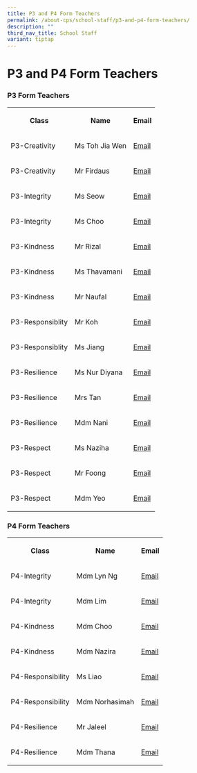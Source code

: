 ```yaml
---
title: P3 and P4 Form Teachers
permalink: /about-cps/school-staff/p3-and-p4-form-teachers/
description: ""
third_nav_title: School Staff
variant: tiptap
---
```

<h1><strong>P3 and P4 Form Teachers</strong></h1><h3>P3 Form Teachers</h3><table><tbody><tr><th rowspan="1" colspan="1"><p>Class</p></th><th rowspan="1" colspan="1"><p>Name</p></th><th rowspan="1" colspan="1"><p>Email</p></th></tr><tr><td rowspan="1" colspan="1"><p>P3-Creativity</p></td><td rowspan="1" colspan="1"><p>Ms Toh Jia Wen</p></td><td rowspan="1" colspan="1"><p><a href="mailto:toh_jia_wen@moe.edu.sg" rel="noopener noreferrer nofollow" target="_blank">Email</a></p></td></tr><tr><td rowspan="1" colspan="1"><p>P3-Creativity</p></td><td rowspan="1" colspan="1"><p>Mr Firdaus</p></td><td rowspan="1" colspan="1"><p><a href="mailto:muhammad_firdaus_nasirjaya@moe.edu.sg" rel="noopener noreferrer nofollow" target="_blank">Email</a></p></td></tr><tr><td rowspan="1" colspan="1"><p>P3-Integrity</p></td><td rowspan="1" colspan="1"><p>Ms Seow</p></td><td rowspan="1" colspan="1"><p><a href="mailto:seow_angelia@moe.edu.sg" rel="noopener noreferrer nofollow" target="_blank">Email</a></p></td></tr><tr><td rowspan="1" colspan="1"><p>P3-Integrity</p></td><td rowspan="1" colspan="1"><p>Ms Choo</p></td><td rowspan="1" colspan="1"><p><a href="mailto:choo_shiao_hui@moe.edu.sg" rel="noopener noreferrer nofollow" target="_blank">Email</a></p></td></tr><tr><td rowspan="1" colspan="1"><p>P3-Kindness</p></td><td rowspan="1" colspan="1"><p>Mr Rizal</p></td><td rowspan="1" colspan="1"><p><a href="mailto:mohamed_rizal_abdul_aziz@moe.edu.sg@moe.edu.sg" rel="noopener noreferrer nofollow" target="_blank">Email</a></p></td></tr><tr><td rowspan="1" colspan="1"><p>P3-Kindness</p></td><td rowspan="1" colspan="1"><p>Ms Thavamani</p></td><td rowspan="1" colspan="1"><p><a href="mailto:Periasamy_Thavamani@moe.edu.sg" rel="noopener noreferrer nofollow" target="_blank">Email</a></p></td></tr><tr><td rowspan="1" colspan="1"><p>P3-Kindness</p></td><td rowspan="1" colspan="1"><p>Mr Naufal</p></td><td rowspan="1" colspan="1"><p><a href="mailto:muhammad_naufal_haji_ariffin@moe.edu.sg" rel="noopener noreferrer nofollow" target="_blank">Email</a></p></td></tr><tr><td rowspan="1" colspan="1"><p>P3-Responsiblity</p></td><td rowspan="1" colspan="1"><p>Mr Koh</p></td><td rowspan="1" colspan="1"><p><a href="mailto:koh_choon_kee@moe.edu.sg" rel="noopener noreferrer nofollow" target="_blank">Email</a></p></td></tr><tr><td rowspan="1" colspan="1"><p>P3-Responsiblity</p></td><td rowspan="1" colspan="1"><p>Ms Jiang</p></td><td rowspan="1" colspan="1"><p><a href="mailto:jiang_jian@moe.edu.sg" rel="noopener noreferrer nofollow" target="_blank">Email</a></p></td></tr><tr><td rowspan="1" colspan="1"><p>P3-Resilience</p></td><td rowspan="1" colspan="1"><p>Ms Nur Diyana</p></td><td rowspan="1" colspan="1"><p><a href="mailto:nur_diyana_hamdan@moe.edu.sg" rel="noopener noreferrer nofollow" target="_blank">Email</a></p></td></tr><tr><td rowspan="1" colspan="1"><p>P3-Resilience</p></td><td rowspan="1" colspan="1"><p>Mrs Tan</p></td><td rowspan="1" colspan="1"><p><a href="mailto:loy_shing_qin@moe.edu.sg" rel="noopener noreferrer nofollow" target="_blank">Email</a></p></td></tr><tr><td rowspan="1" colspan="1"><p>P3-Resilience</p></td><td rowspan="1" colspan="1"><p>Mdm Nani</p></td><td rowspan="1" colspan="1"><p><a href="mailto:nani_rhiani_mohd_taib@moe.edu.sg" rel="noopener noreferrer nofollow" target="_blank">Email</a></p></td></tr><tr><td rowspan="1" colspan="1"><p>P3-Respect</p></td><td rowspan="1" colspan="1"><p>Ms Naziha</p></td><td rowspan="1" colspan="1"><p><a href="mailto:naziha_mahmod@moe.edu.sg" rel="noopener noreferrer nofollow" target="_blank">Email</a></p></td></tr><tr><td rowspan="1" colspan="1"><p>P3-Respect</p></td><td rowspan="1" colspan="1"><p>Mr Foong</p></td><td rowspan="1" colspan="1"><p><a href="mailto:foong_swee_fong@moe.edu.sg" rel="noopener noreferrer nofollow" target="_blank">Email</a></p></td></tr><tr><td rowspan="1" colspan="1"><p>P3-Respect</p></td><td rowspan="1" colspan="1"><p>Mdm Yeo</p></td><td rowspan="1" colspan="1"><p><a href="mailto:yeo_dai_yun@moe.edu.sg" rel="noopener noreferrer nofollow" target="_blank">Email</a></p></td></tr></tbody></table><h3>P4 Form Teachers</h3><table><tbody><tr><th rowspan="1" colspan="1"><p>Class</p></th><th rowspan="1" colspan="1"><p>Name</p></th><th rowspan="1" colspan="1"><p>Email</p></th></tr><tr><td rowspan="1" colspan="1"><p>P4-Integrity</p></td><td rowspan="1" colspan="1"><p>Mdm Lyn Ng</p></td><td rowspan="1" colspan="1"><p><a href="mailto:ng_chooi_yew@moe.edu.sg" rel="noopener noreferrer nofollow" target="_blank">Email</a></p></td></tr><tr><td rowspan="1" colspan="1"><p>P4-Integrity</p></td><td rowspan="1" colspan="1"><p>Mdm Lim</p></td><td rowspan="1" colspan="1"><p><a href="mailto:lim_chun_ling@moe.edu.sg" rel="noopener noreferrer nofollow" target="_blank">Email</a></p></td></tr><tr><td rowspan="1" colspan="1"><p>P4-Kindness</p></td><td rowspan="1" colspan="1"><p>Mdm Choo</p></td><td rowspan="1" colspan="1"><p><a href="mailto:choo_poh_hong_millie@moe.edu.sg" rel="noopener noreferrer nofollow" target="_blank">Email</a></p></td></tr><tr><td rowspan="1" colspan="1"><p>P4-Kindness</p></td><td rowspan="1" colspan="1"><p>Mdm Nazira</p></td><td rowspan="1" colspan="1"><p><a href="mailto:nazira_abdullah@moe.edu.sg" rel="noopener noreferrer nofollow" target="_blank">Email</a></p></td></tr><tr><td rowspan="1" colspan="1"><p>P4-Responsibility</p></td><td rowspan="1" colspan="1"><p>Ms Liao</p></td><td rowspan="1" colspan="1"><p><a href="mailto:liao_chieh_hsin@moe.edu.sg" rel="noopener noreferrer nofollow" target="_blank">Email</a></p></td></tr><tr><td rowspan="1" colspan="1"><p>P4-Responsibility</p></td><td rowspan="1" colspan="1"><p>Mdm Norhasimah</p></td><td rowspan="1" colspan="1"><p><a href="mailto:norhasimah_abdul_rahim@moe.edu.sg" rel="noopener noreferrer nofollow" target="_blank">Email</a></p></td></tr><tr><td rowspan="1" colspan="1"><p>P4-Resilience</p></td><td rowspan="1" colspan="1"><p>Mr Jaleel</p></td><td rowspan="1" colspan="1"><p><a href="mailto:jaleel_mohamed_ali@moe.edu.sg" rel="noopener noreferrer nofollow" target="_blank">Email</a></p></td></tr><tr><td rowspan="1" colspan="1"><p>P4-Resilience</p></td><td rowspan="1" colspan="1"><p>Mdm Thana</p></td><td rowspan="1" colspan="1"><p><a href="mailto:narayanan_thanaletchimi@moe.edu.sg" rel="noopener noreferrer nofollow" target="_blank">Email</a></p></td></tr></tbody></table><p></p>